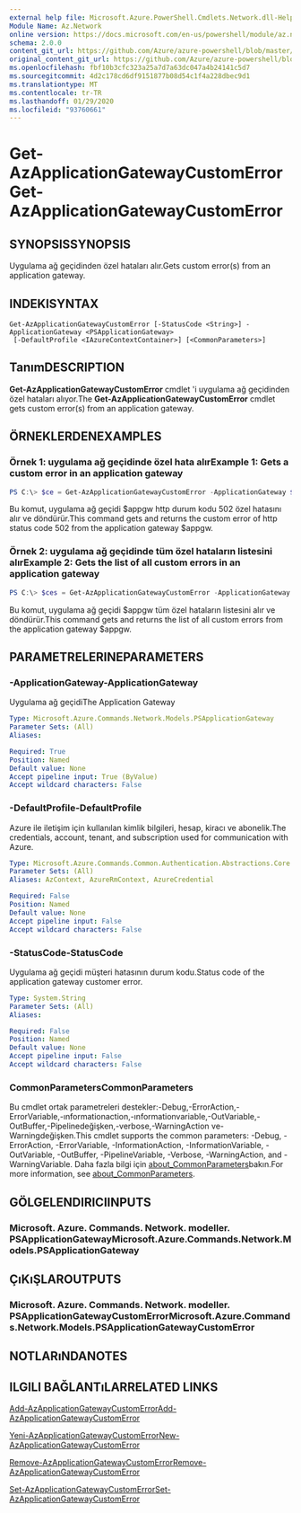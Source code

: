 ```yaml
---
external help file: Microsoft.Azure.PowerShell.Cmdlets.Network.dll-Help.xml
Module Name: Az.Network
online version: https://docs.microsoft.com/en-us/powershell/module/az.network/get-azapplicationgatewaycustomerror
schema: 2.0.0
content_git_url: https://github.com/Azure/azure-powershell/blob/master/src/Network/Network/help/Get-AzApplicationGatewayCustomError.md
original_content_git_url: https://github.com/Azure/azure-powershell/blob/master/src/Network/Network/help/Get-AzApplicationGatewayCustomError.md
ms.openlocfilehash: fbf10b3cfc323a25a7d7a63dc047a4b24141c5d7
ms.sourcegitcommit: 4d2c178cd6df9151877b08d54c1f4a228dbec9d1
ms.translationtype: MT
ms.contentlocale: tr-TR
ms.lasthandoff: 01/29/2020
ms.locfileid: "93760661"
---
```

# <span data-ttu-id="6f9f4-101">Get-AzApplicationGatewayCustomError</span><span class="sxs-lookup"><span data-stu-id="6f9f4-101">Get-AzApplicationGatewayCustomError</span></span>

## <span data-ttu-id="6f9f4-102">SYNOPSIS</span><span class="sxs-lookup"><span data-stu-id="6f9f4-102">SYNOPSIS</span></span>
<span data-ttu-id="6f9f4-103">Uygulama ağ geçidinden özel hataları alır.</span><span class="sxs-lookup"><span data-stu-id="6f9f4-103">Gets custom error(s) from an application gateway.</span></span>

## <span data-ttu-id="6f9f4-104">INDEKI</span><span class="sxs-lookup"><span data-stu-id="6f9f4-104">SYNTAX</span></span>

```
Get-AzApplicationGatewayCustomError [-StatusCode <String>] -ApplicationGateway <PSApplicationGateway>
 [-DefaultProfile <IAzureContextContainer>] [<CommonParameters>]
```

## <span data-ttu-id="6f9f4-105">Tanım</span><span class="sxs-lookup"><span data-stu-id="6f9f4-105">DESCRIPTION</span></span>
<span data-ttu-id="6f9f4-106">**Get-AzApplicationGatewayCustomError** cmdlet 'i uygulama ağ geçidinden özel hataları alıyor.</span><span class="sxs-lookup"><span data-stu-id="6f9f4-106">The **Get-AzApplicationGatewayCustomError** cmdlet gets custom error(s) from an application gateway.</span></span>

## <span data-ttu-id="6f9f4-107">ÖRNEKLERDEN</span><span class="sxs-lookup"><span data-stu-id="6f9f4-107">EXAMPLES</span></span>

### <span data-ttu-id="6f9f4-108">Örnek 1: uygulama ağ geçidinde özel hata alır</span><span class="sxs-lookup"><span data-stu-id="6f9f4-108">Example 1: Gets a custom error in an application gateway</span></span>
```powershell
PS C:\> $ce = Get-AzApplicationGatewayCustomError -ApplicationGateway $appgw -StatusCode HttpStatus502
```

<span data-ttu-id="6f9f4-109">Bu komut, uygulama ağ geçidi $appgw http durum kodu 502 özel hatasını alır ve döndürür.</span><span class="sxs-lookup"><span data-stu-id="6f9f4-109">This command gets and returns the custom error of http status code 502 from the application gateway $appgw.</span></span>

### <span data-ttu-id="6f9f4-110">Örnek 2: uygulama ağ geçidinde tüm özel hataların listesini alır</span><span class="sxs-lookup"><span data-stu-id="6f9f4-110">Example 2: Gets the list of all custom errors in an application gateway</span></span>
```powershell
PS C:\> $ces = Get-AzApplicationGatewayCustomError -ApplicationGateway $appgw
```

<span data-ttu-id="6f9f4-111">Bu komut, uygulama ağ geçidi $appgw tüm özel hataların listesini alır ve döndürür.</span><span class="sxs-lookup"><span data-stu-id="6f9f4-111">This command gets and returns the list of all custom errors from the application gateway $appgw.</span></span>

## <span data-ttu-id="6f9f4-112">PARAMETRELERINE</span><span class="sxs-lookup"><span data-stu-id="6f9f4-112">PARAMETERS</span></span>

### <span data-ttu-id="6f9f4-113">-ApplicationGateway</span><span class="sxs-lookup"><span data-stu-id="6f9f4-113">-ApplicationGateway</span></span>
<span data-ttu-id="6f9f4-114">Uygulama ağ geçidi</span><span class="sxs-lookup"><span data-stu-id="6f9f4-114">The Application Gateway</span></span>

```yaml
Type: Microsoft.Azure.Commands.Network.Models.PSApplicationGateway
Parameter Sets: (All)
Aliases:

Required: True
Position: Named
Default value: None
Accept pipeline input: True (ByValue)
Accept wildcard characters: False
```

### <span data-ttu-id="6f9f4-115">-DefaultProfile</span><span class="sxs-lookup"><span data-stu-id="6f9f4-115">-DefaultProfile</span></span>
<span data-ttu-id="6f9f4-116">Azure ile iletişim için kullanılan kimlik bilgileri, hesap, kiracı ve abonelik.</span><span class="sxs-lookup"><span data-stu-id="6f9f4-116">The credentials, account, tenant, and subscription used for communication with Azure.</span></span>

```yaml
Type: Microsoft.Azure.Commands.Common.Authentication.Abstractions.Core.IAzureContextContainer
Parameter Sets: (All)
Aliases: AzContext, AzureRmContext, AzureCredential

Required: False
Position: Named
Default value: None
Accept pipeline input: False
Accept wildcard characters: False
```

### <span data-ttu-id="6f9f4-117">-StatusCode</span><span class="sxs-lookup"><span data-stu-id="6f9f4-117">-StatusCode</span></span>
<span data-ttu-id="6f9f4-118">Uygulama ağ geçidi müşteri hatasının durum kodu.</span><span class="sxs-lookup"><span data-stu-id="6f9f4-118">Status code of the application gateway customer error.</span></span>

```yaml
Type: System.String
Parameter Sets: (All)
Aliases:

Required: False
Position: Named
Default value: None
Accept pipeline input: False
Accept wildcard characters: False
```

### <span data-ttu-id="6f9f4-119">CommonParameters</span><span class="sxs-lookup"><span data-stu-id="6f9f4-119">CommonParameters</span></span>
<span data-ttu-id="6f9f4-120">Bu cmdlet ortak parametreleri destekler:-Debug,-ErrorAction,-ErrorVariable,-ınformationaction,-ınformationvariable,-OutVariable,-OutBuffer,-Pipelinedeğişken,-verbose,-WarningAction ve-Warningdeğişken.</span><span class="sxs-lookup"><span data-stu-id="6f9f4-120">This cmdlet supports the common parameters: -Debug, -ErrorAction, -ErrorVariable, -InformationAction, -InformationVariable, -OutVariable, -OutBuffer, -PipelineVariable, -Verbose, -WarningAction, and -WarningVariable.</span></span> <span data-ttu-id="6f9f4-121">Daha fazla bilgi için [about_CommonParameters](https://go.microsoft.com/fwlink/?LinkID=113216)bakın.</span><span class="sxs-lookup"><span data-stu-id="6f9f4-121">For more information, see [about_CommonParameters](https://go.microsoft.com/fwlink/?LinkID=113216).</span></span>

## <span data-ttu-id="6f9f4-122">GÖLGELENDIRICI</span><span class="sxs-lookup"><span data-stu-id="6f9f4-122">INPUTS</span></span>

### <span data-ttu-id="6f9f4-123">Microsoft. Azure. Commands. Network. modeller. PSApplicationGateway</span><span class="sxs-lookup"><span data-stu-id="6f9f4-123">Microsoft.Azure.Commands.Network.Models.PSApplicationGateway</span></span>

## <span data-ttu-id="6f9f4-124">ÇıKıŞLAR</span><span class="sxs-lookup"><span data-stu-id="6f9f4-124">OUTPUTS</span></span>

### <span data-ttu-id="6f9f4-125">Microsoft. Azure. Commands. Network. modeller. PSApplicationGatewayCustomError</span><span class="sxs-lookup"><span data-stu-id="6f9f4-125">Microsoft.Azure.Commands.Network.Models.PSApplicationGatewayCustomError</span></span>

## <span data-ttu-id="6f9f4-126">NOTLARıNDA</span><span class="sxs-lookup"><span data-stu-id="6f9f4-126">NOTES</span></span>

## <span data-ttu-id="6f9f4-127">ILGILI BAĞLANTıLAR</span><span class="sxs-lookup"><span data-stu-id="6f9f4-127">RELATED LINKS</span></span>

[<span data-ttu-id="6f9f4-128">Add-AzApplicationGatewayCustomError</span><span class="sxs-lookup"><span data-stu-id="6f9f4-128">Add-AzApplicationGatewayCustomError</span></span>](./Add-AzApplicationGatewayCustomError.md)

[<span data-ttu-id="6f9f4-129">Yeni-AzApplicationGatewayCustomError</span><span class="sxs-lookup"><span data-stu-id="6f9f4-129">New-AzApplicationGatewayCustomError</span></span>](./New-AzApplicationGatewayCustomError.md)

[<span data-ttu-id="6f9f4-130">Remove-AzApplicationGatewayCustomError</span><span class="sxs-lookup"><span data-stu-id="6f9f4-130">Remove-AzApplicationGatewayCustomError</span></span>](./Remove-AzApplicationGatewayCustomError.md)

[<span data-ttu-id="6f9f4-131">Set-AzApplicationGatewayCustomError</span><span class="sxs-lookup"><span data-stu-id="6f9f4-131">Set-AzApplicationGatewayCustomError</span></span>](./Set-AzApplicationGatewayCustomError.md)
